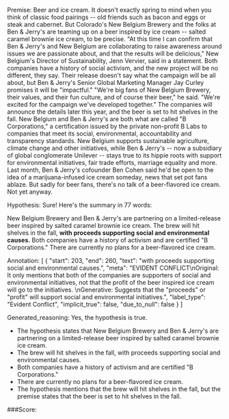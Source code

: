 
Premise:
Beer and ice cream. It doesn't exactly spring to mind when you think of classic food pairings -- old friends such as bacon and eggs or steak and cabernet. But Colorado's New Belgium Brewery and the folks at Ben & Jerry's are teaming up on a beer inspired by ice cream -- salted caramel brownie ice cream, to be precise. "At this time I can confirm that Ben & Jerry's and New Belgium are collaborating to raise awareness around issues we are passionate about, and that the results will be delicious," New Belgium's Director of Sustainability, Jenn Vervier, said in a statement. Both companies have a history of social activism, and the new project will be no different, they say. Their release doesn't say what the campaign will be all about, but Ben & Jerry's Senior Global Marketing Manager Jay Curley promises it will be "impactful." "We're big fans of New Belgium Brewery, their values, and their fun culture, and of course their beer," he said. "We're excited for the campaign we've developed together." The companies will announce the details later this year, and the beer is set to hit shelves in the fall. New Belgium and Ben & Jerry's are both what are called "B Corporations," a certification issued by the private non-profit B Labs to companies that meet its social, environmental, accountability and transparency standards. New Belgium supports sustainable agriculture, climate change and other initiatives, while Ben & Jerry's -- now a subsidiary of global conglomerate Unilever -- stays true to its hippie roots with support for environmental initiatives, fair trade efforts, marriage equality and more. Last month, Ben & Jerry's cofounder Ben Cohen said he'd be open to the idea of a marijuana-infused ice cream someday, news that set pot fans ablaze. But sadly for beer fans, there's no talk of a beer-flavored ice cream. Not yet anyway.


Hypothesis:
Sure! Here's the summary in 77 words:

New Belgium Brewery and Ben & Jerry's are partnering on a limited-release beer inspired by salted caramel brownie ice cream. The brew will hit shelves in the fall, **with proceeds supporting social and environmental causes.** Both companies have a history of activism and are certified "B Corporations." There are currently no plans for a beer-flavored ice cream.

Annotation:
[
  {
    "start": 203,
    "end": 260,
    "text": "with proceeds supporting social and environmental causes.",
    "meta": "EVIDENT CONFLICT\nOriginal: It only mentions that both of the companies are supporters of social and environmental initiatives, not that the profit of the beer inspired ice cream will go to the initiatives. \nGenerative: Suggests that the \"proceeds\" or \"profit\" will support social and environmental initiatives.",
    "label_type": "Evident Conflict",
    "implicit_true": false,
    "due_to_null": false
  }
]

Generated_reasoning:
Yes, the hypothesis is true. 
- The hypothesis states that New Belgium Brewery and Ben & Jerry's are partnering on a limited-release beer inspired by salted caramel brownie ice cream. 
- The brew will hit shelves in the fall, with proceeds supporting social and environmental causes. 
- Both companies have a history of activism and are certified "B Corporations." 
- There are currently no plans for a beer-flavored ice cream. 
- The hypothesis mentions that the brew will hit shelves in the fall, but the premise states that the beer is set to hit shelves in the fall.

###Score:
